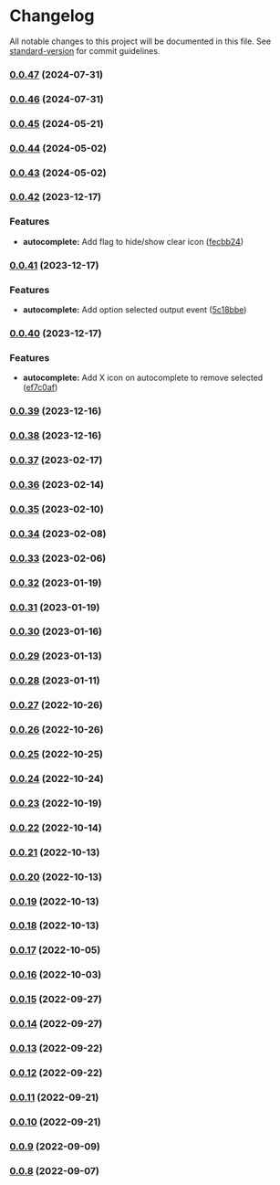 # Changelog

All notable changes to this project will be documented in this file. See [standard-version](https://github.com/conventional-changelog/standard-version) for commit guidelines.

### [0.0.47](https://github.com/inbo/inbo-component-library/compare/v0.0.44...v0.0.47) (2024-07-31)

### [0.0.46](https://github.com/inbo/inbo-component-library/compare/v0.0.44...v0.0.46) (2024-07-31)

### [0.0.45](https://github.com/inbo/inbo-component-library/compare/v0.0.44...v0.0.45) (2024-05-21)

### [0.0.44](https://github.com/inbo/inbo-component-library/compare/v0.0.42...v0.0.44) (2024-05-02)

### [0.0.43](https://github.com/inbo/inbo-component-library/compare/v0.0.42...v0.0.43) (2024-05-02)

### [0.0.42](https://github.com/inbo/inbo-component-library/compare/v0.0.41...v0.0.42) (2023-12-17)

### Features

* **autocomplete:** Add flag to hide/show clear icon ([fecbb24](https://github.com/inbo/inbo-component-library/commit/fecbb245971962ab69bc8f38aee48452255cce16))

### [0.0.41](https://github.com/inbo/inbo-component-library/compare/v0.0.40...v0.0.41) (2023-12-17)


### Features

* **autocomplete:** Add option selected output event ([5c18bbe](https://github.com/inbo/inbo-component-library/commit/5c18bbe799faeeb7ddc1360f805d56a66daf431d))

### [0.0.40](https://github.com/inbo/inbo-component-library/compare/v0.0.39...v0.0.40) (2023-12-17)


### Features

* **autocomplete:** Add X icon on autocomplete to remove selected ([ef7c0af](https://github.com/inbo/inbo-component-library/commit/ef7c0af3372965a78ad2f71b64bca736f8d6cfec))

### [0.0.39](https://github.com/inbo/inbo-component-library/compare/v0.0.38...v0.0.39) (2023-12-16)

### [0.0.38](https://github.com/inbo/inbo-component-library/compare/v0.0.37...v0.0.38) (2023-12-16)

### [0.0.37](https://github.com/inbo/inbo-component-library/compare/v0.0.36...v0.0.37) (2023-02-17)

### [0.0.36](https://github.com/inbo/inbo-component-library/compare/v0.0.35...v0.0.36) (2023-02-14)

### [0.0.35](https://github.com/inbo/inbo-component-library/compare/v0.0.34...v0.0.35) (2023-02-10)

### [0.0.34](https://github.com/inbo/inbo-component-library/compare/v0.0.33...v0.0.34) (2023-02-08)

### [0.0.33](https://github.com/inbo/inbo-component-library/compare/v0.0.32...v0.0.33) (2023-02-06)

### [0.0.32](https://github.com/inbo/inbo-component-library/compare/v0.0.31...v0.0.32) (2023-01-19)

### [0.0.31](https://github.com/inbo/inbo-component-library/compare/v0.0.30...v0.0.31) (2023-01-19)

### [0.0.30](https://github.com/inbo/inbo-component-library/compare/v0.0.29...v0.0.30) (2023-01-16)

### [0.0.29](https://github.com/inbo/inbo-component-library/compare/v0.0.28...v0.0.29) (2023-01-13)

### [0.0.28](https://github.com/inbo/inbo-component-library/compare/v0.0.27...v0.0.28) (2023-01-11)

### [0.0.27](https://github.com/inbo/inbo-component-library/compare/v0.0.26...v0.0.27) (2022-10-26)

### [0.0.26](https://github.com/inbo/inbo-component-library/compare/v0.0.25...v0.0.26) (2022-10-26)

### [0.0.25](https://github.com/inbo/inbo-component-library/compare/v0.0.24...v0.0.25) (2022-10-25)

### [0.0.24](https://github.com/inbo/inbo-component-library/compare/v0.0.23...v0.0.24) (2022-10-24)

### [0.0.23](https://github.com/inbo/inbo-component-library/compare/v0.0.22...v0.0.23) (2022-10-19)

### [0.0.22](https://github.com/inbo/inbo-component-library/compare/v0.0.21...v0.0.22) (2022-10-14)

### [0.0.21](https://github.com/inbo/inbo-component-library/compare/v0.0.20...v0.0.21) (2022-10-13)

### [0.0.20](https://github.com/inbo/inbo-component-library/compare/v0.0.19...v0.0.20) (2022-10-13)

### [0.0.19](https://github.com/inbo/inbo-component-library/compare/v0.0.18...v0.0.19) (2022-10-13)

### [0.0.18](https://github.com/inbo/inbo-component-library/compare/v0.0.17...v0.0.18) (2022-10-13)

### [0.0.17](https://github.com/inbo/inbo-component-library/compare/v0.0.16...v0.0.17) (2022-10-05)

### [0.0.16](https://github.com/inbo/inbo-component-library/compare/v0.0.15...v0.0.16) (2022-10-03)

### [0.0.15](https://github.com/inbo/inbo-component-library/compare/v0.0.14...v0.0.15) (2022-09-27)

### [0.0.14](https://github.com/inbo/inbo-component-library/compare/v0.0.13...v0.0.14) (2022-09-27)

### [0.0.13](https://github.com/inbo/inbo-component-library/compare/v0.0.12...v0.0.13) (2022-09-22)

### [0.0.12](https://github.com/inbo/inbo-component-library/compare/v0.0.11...v0.0.12) (2022-09-22)

### [0.0.11](https://github.com/inbo/inbo-component-library/compare/v0.0.10...v0.0.11) (2022-09-21)

### [0.0.10](https://github.com/inbo/inbo-component-library/compare/v0.0.9...v0.0.10) (2022-09-21)

### [0.0.9](https://github.com/inbo/inbo-component-library/compare/v0.0.8...v0.0.9) (2022-09-09)

### [0.0.8](https://github.com/inbo/inbo-component-library/compare/v0.0.7...v0.0.8) (2022-09-07)
